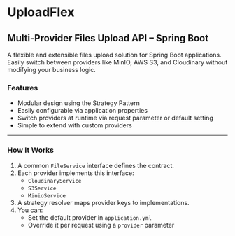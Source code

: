 # UploadFlex

## Multi-Provider Files Upload API – Spring Boot

A flexible and extensible files upload solution for Spring Boot applications. Easily switch between providers like MinIO, AWS S3, and Cloudinary without modifying your business logic.

### Features

- Modular design using the Strategy Pattern
- Easily configurable via application properties
- Switch providers at runtime via request parameter or default setting
- Simple to extend with custom providers

---

### How It Works

1. A common `FileService` interface defines the contract.
2. Each provider implements this interface:
    - `CloudinaryService`
    - `S3Service`
    - `MinioService`
3. A strategy resolver maps provider keys to implementations.
4. You can:
    - Set the default provider in `application.yml`
    - Override it per request using a `provider` parameter